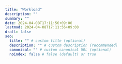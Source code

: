 ```yaml
---
title: "Workload"
description: ""
summary: ""
date: 2024-04-08T17:11:56+09:00
lastmod: 2024-04-08T17:11:56+09:00
draft: false
seo:
  title: "" # custom title (optional)
  description: "" # custom description (recommended)
  canonical: "" # custom canonical URL (optional)
  noindex: false # false (default) or true
---
```

